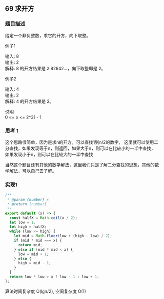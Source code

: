 ## 69 求开方

### 题目描述

给定一个非负整数，求它的开方，向下取整。<br/>



例子1<br/>

输入: 8<br/>
输出: 2<br/>
解释: 8 的开方结果是 2.82842...，向下取整即是 2。<br/>

例子2<br/>

输入: 4<br/>
输出: 2<br/>
解释: 4 的开方结果是 2。<br/>

说明<br/>
0 <= x <= 2^31 - 1
### 思考 1

这个思路很简单，因为是求n的开方，可以查找1到n/2的数字，
这里就可以使用二分查找，如果发现等于n，则返回，如果大于n，则可以在比较小的一半中查找，如果发现小于n，则可以在比较大的一半中查找

当然这个题目还有其他的数学解法，这里我们只是了解二分查找的思想，其他的数学解法，可以自己去了解。

### 实现1

```js
/**
 * @param {number} x
 * @return {number}
 */
export default (x) => {
  const halfX = Math.ceil(x / 2);
  let low = 1;
  let high = halfX;
  while (low <= high) {
    let mid = Math.floor(low + (high - low) / 2);
    if (mid * mid === x) {
      return mid;
    } else if (mid * mid < x) {
      low = mid + 1;
    } else {
      high = mid - 1;
    }
  }
  return low * low > x ? low - 1 : low + 1;
};

```

算法时间复杂度 O(lgn/2), 空间复杂度 O(1)